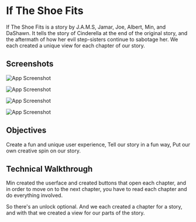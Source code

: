 
# If The Shoe Fits

If The Shoe Fits is a story by J.A.M.S, Jamar, Joe, Albert, Min, and DaShawn. It tells the story of Cinderella at the end of the original story, and the aftermath of how her evil step-sisters continue to sabotage her. We each created a unique view for each chapter of our story. 


## Screenshots

![App Screenshot](<img width="301" alt="Screenshot 2023-11-22 at 1 54 01 PM" src="https://github.com/Albertf313/JamsStoryProject/assets/146487657/c18ec7a1-e058-4ba0-9d7c-52f85644d979">)

![App Screenshot](<img width="304" alt="Screenshot 2023-11-22 at 1 54 18 PM" src="https://github.com/Albertf313/JamsStoryProject/assets/146487657/fd405107-fb30-4729-8d55-2faca680428a">)

![App Screenshot](<img width="308" alt="Screenshot 2023-11-22 at 1 54 41 PM" src="https://github.com/Albertf313/JamsStoryProject/assets/146487657/c5443229-473f-4dd6-8d89-c2c9191bf724">)

![App Screenshot](<img width="318" alt="Screenshot 2023-11-22 at 1 54 49 PM" src="https://github.com/Albertf313/JamsStoryProject/assets/146487657/6763d026-b144-4f0b-927b-2ccc7f4f19a9">)








## Objectives

Create a fun and unique user experience,
Tell our story in a fun way, 
Put our own creative spin on our story. 

## Technical Walkthrough

Min created the userface and created buttons that open each chapter, and in order to move on to the next chapter, you have to read each chapter and do everything involved. 

So there's an unlock optional. And we each created a chapter for a story, and with that we created a view for our parts of the story. 